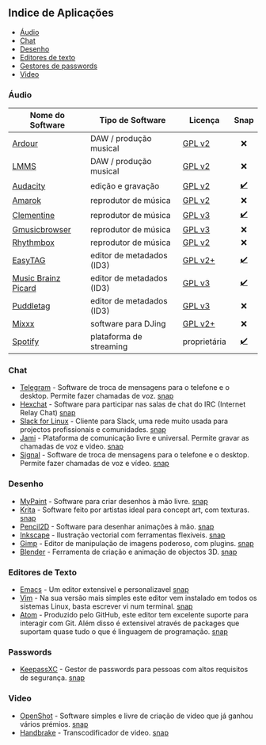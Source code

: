 ## Indice de Aplicações

- [Áudio](#áudio)
- [Chat](#chat)
- [Desenho](#desenho)
- [Editores de texto](#editores-de-texto)
- [Gestores de passwords](#passwords)
- [Video](#video)


### Áudio
Nome do Software | Tipo de Software | Licença | Snap
------------ | ------------- | ---------- | :-------:
[Ardour](https://ardour.org/) | DAW / produção musical | [GPL v2](https://www.gnu.org/licenses/old-licenses/gpl-2.0.pt-br.html) | :x:
[LMMS](https://lmms.io/) | DAW / produção musical | [GPL v2](https://www.gnu.org/licenses/old-licenses/gpl-2.0.pt-br.html) | :x:
[Audacity](https://www.audacityteam.org/) | edição e gravação | [GPL v2](https://www.gnu.org/licenses/old-licenses/gpl-2.0.pt-br.html) | [:heavy_check_mark:](https://snapcraft.io/audacity)
[Amarok](https://amarok.kde.org/) | reprodutor de música | [GPL v2](https://www.gnu.org/licenses/old-licenses/gpl-2.0.pt-br.html) | :x:
[Clementine](https://www.clementine-player.org/) | reprodutor de música | [GPL v3](https://www.gnu.org/licenses/gpl-3.0.pt-br.html) | [:heavy_check_mark:](https://snapcraft.io/clementine)
[Gmusicbrowser](http://gmusicbrowser.org/) | reprodutor de música | [GPL v3](https://www.gnu.org/licenses/gpl-3.0.pt-br.html) | :x:
[Rhythmbox](https://wiki.gnome.org/Apps/Rhythmbox) | reprodutor de música | [GPL v2](https://www.gnu.org/licenses/old-licenses/gpl-2.0.pt-br.html) | :x:
[EasyTAG](https://wiki.gnome.org/Apps/EasyTAG) | editor de metadados (ID3) | [GPL v2+](https://www.gnu.org/licenses/old-licenses/gpl-2.0.pt-br.html) | [:heavy_check_mark:](https://snapcraft.io/gnome-easytag)
[Music Brainz Picard](https://picard.musicbrainz.org/) | editor de metadados (ID3) | [GPL v3](https://www.gnu.org/copyleft/gpl.html) | [:heavy_check_mark:](https://snapcraft.io/picard)
[Puddletag](http://docs.puddletag.net/) | editor de metadados (ID3) | [GPL v3](https://www.gnu.org/licenses/gpl-3.0.pt-br.html) | :x:
[Mixxx](https://www.mixxx.org) | software para DJing | [GPL v2+](https://github.com/mixxxdj/mixxx/blob/master/LICENSE) | :x:
[Spotify](https://snapcraft.io/spotify) | plataforma de streaming | proprietária | [:heavy_check_mark:](https://snapcraft.io/spotify)

### Chat
- [Telegram](https://telegram.org/) - Software de troca de mensagens para o telefone e o desktop. Permite fazer chamadas de voz. [snap](https://snapcraft.io/telegram-desktop)
- [Hexchat](https://hexchat.github.io/) - Software para participar nas salas de chat do IRC (Internet Relay Chat) [snap]()
- [Slack for Linux](https://slack.com/downloads/linux) - Cliente para Slack, uma rede muito usada para projectos profissionais e comunidades. [snap](https://snapcraft.io/slack)
- [Jami](https://jami.net) - Plataforma de comunicação livre e universal. Permite gravar as chamadas de voz e video. [snap](https://snapcraft.io/jami)
- [Signal](https://signal.org) - Software de troca de mensagens para o telefone e o desktop. Permite fazer chamadas de voz e vídeo. [snap](https://snapcraft.io/signal-desktop)

### Desenho
- [MyPaint](http://mypaint.org/) - Software para criar desenhos à mão livre. [snap]()
- [Krita](https://krita.org) - Software feito por artistas ideal para concept art, com texturas. [snap](https://snapcraft.io/krita)
- [Pencil2D](https://www.pencil2d.org/) - Software para desenhar animações à mão. [snap]()
- [Inkscape](https://inkscape.org/) - Ilustração vectorial com ferramentas flexiveis. [snap](https://snapcraft.io/inkscape)
- [Gimp](https://www.gimp.org/) - Editor de manipulação de imagens poderoso, com plugins. [snap](https://snapcraft.io/gimp)
- [Blender](https://www.blender.org/) - Ferramenta de criação e animação de objectos 3D. [snap](https://snapcraft.io/blender)

### Editores de Texto
- [Emacs](https://www.gnu.org/software/emacs/) - Um editor extensivel e personalizavel [snap](https://snapcraft.io/emacs)
- [Vim](https://www.vim.org/) - Na sua versão mais simples este editor vem instalado em todos os sistemas Linux, basta escrever vi num terminal. [snap]()
- [Atom](https://atom.io/) - Produzido pelo GitHub, este editor tem excelente suporte para interagir com Git. Além disso é extensivel através de packages que suportam quase tudo o que é linguagem de programação. [snap](https://snapcraft.io/atom)

### Passwords
- [KeepassXC](https://keepassxc.org/) - Gestor de passwords para pessoas com altos requisitos de segurança. [snap](https://snapcraft.io/keepassxc)

### Video
- [OpenShot](https://www.openshot.org/) - Software simples e livre de criação de video que já ganhou vários prémios. [snap]()
- [Handbrake](https://handbrake.fr/) - Transcodificador de video. [snap](https://snapcraft.io/handbrake-jz)
